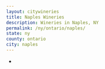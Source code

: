 ```yaml
---
layout: citywineries
title: Naples Wineries
description: Wineries in Naples, NY
permalink: /ny/ontario/naples/
state: ny
county: ontario
city: naples
---
```

-
